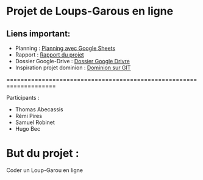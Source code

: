 # Projet de Loups-Garous en ligne
## Liens important:
- Planning : [Planning avec Google Sheets](https://docs.google.com/spreadsheets/d/1TpfcGYH4Nnkel_QHMZVw-OmChF3mpOQTt09jYCuFzTI/edit?usp=sharing)
- Rapport : [Rapport du projet](https://docs.google.com/document/d/1ytE-9T0pBFJgUNWExUYKNbtK9CZ7By2w7Gx-CvUmsh4/edit?usp=sharing)
- Dossier Google-Drive : [Dossier Google Drivre](https://drive.google.com/drive/folders/11Wqfn2Ss-zVbvRDMocfkncdVA1iW1eHG?usp=sharing)
- Inspiration projet dominion : [Dominion sur GIT](https://github.com/IUTInfoMontp-M2103/projet-dominion-abecassisbecpiresrobinet)

====================================================================

Participants :
- Thomas Abecassis
- Rémi Pires
- Samuel Robinet
- Hugo Bec

# But du projet :

Coder un Loup-Garou en ligne
